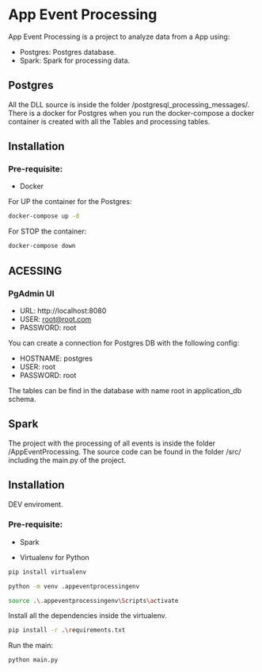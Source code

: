 # App Event Processing

App Event Processing is a project to analyze data from a App using:

* Postgres: Postgres database.
* Spark: Spark for processing data.

## Postgres

All the DLL source is inside the folder  /postgresql_processing_messages/. There is a docker for Postgres when you run the docker-compose a docker container is created with all the Tables and processing tables. 

## Installation

### Pre-requisite: 
* Docker

For UP the container for the Postgres:

```bash
docker-compose up -d
```

For STOP the container:

```bash
docker-compose down
```

## ACESSING
### PgAdmin UI

* URL: 
http://localhost:8080
* USER: 
root@root.com
* PASSWORD: 
root

You can create a connection for Postgres DB with the following config:
* HOSTNAME: postgres
* USER: 
root
* PASSWORD: 
root

The tables can be find in the database with name root in application_db schema.


## Spark

The project with the processing of all events is inside the folder /AppEventProcessing. The source code can be found in the folder /src/ including the main.py of the project.

## Installation

DEV enviroment.

### Pre-requisite: 
* Spark

* Virtualenv for Python

```bash
pip install virtualenv 
```
```bash
python -m venv .appeventprocessingenv
```
```bash
source .\.appeventprocessingenv\Scripts\activate 
```
Install all the dependencies inside the virtualenv.

```bash
pip install -r .\requirements.txt
```

Run the main:

```bash
python main.py
```
